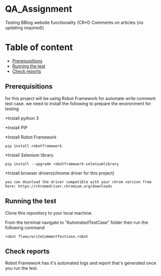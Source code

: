 # QA_Assignment
Testing BBlog website functionality (CR*D Comments on articles (no updating required))

# Table of content 
* [Prerequisitions](#Prerequisitions)
* [Running the test](#Running-the-test)
* [Check reports](#Check-reports)

## Prerequisitions
for this project will be using Robot Framework for automate write comment test case. we need to install the following to prepare the environment for testing

*Install python 3

*Install PIP

*Install Robot Framework
```
pip install robotframework
```
*Install Selenium library
```
pip install --upgrade robotframework-seleniumlibrary
```
*Install browser drivers(chrome driver for this project)
```
you can dounload the driver compatible with your chrom version from here: https://chromedriver.chromium.org/downloads
```

## Running the test
Clone this repository to your local machine.

From the terminal navigate to "AutomatedTestCase" folder then run the following command 
```
robot flows/writeCommentTestcase.robot
```
## Check reports
Robot Framework has it's automated logs and report that's generated once you run the test.


